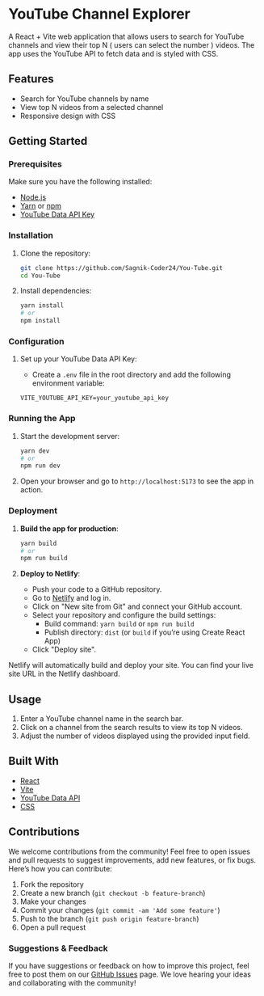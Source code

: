 # YouTube Channel Explorer

A React + Vite web application that allows users to search for YouTube channels and view their top N ( users can select the number ) videos. The app uses the YouTube API to fetch data and is styled with CSS.

## Features

- Search for YouTube channels by name
- View top N videos from a selected channel
- Responsive design with CSS

## Getting Started

### Prerequisites

Make sure you have the following installed:

- [Node.js](https://nodejs.org/)
- [Yarn](https://yarnpkg.com/) or [npm](https://www.npmjs.com/)
- [YouTube Data API Key](https://developers.google.com/youtube/v3/getting-started)

### Installation

1. Clone the repository:

   ```bash
   git clone https://github.com/Sagnik-Coder24/You-Tube.git
   cd You-Tube
   ```

2. Install dependencies:

   ```bash
   yarn install
   # or
   npm install
   ```

### Configuration

1. Set up your YouTube Data API Key:

   - Create a `.env` file in the root directory and add the following environment variable:

   ```env
   VITE_YOUTUBE_API_KEY=your_youtube_api_key
   ```

### Running the App

1. Start the development server:

   ```bash
   yarn dev
   # or
   npm run dev
   ```

2. Open your browser and go to `http://localhost:5173` to see the app in action.

### Deployment

1. **Build the app for production**:

   ```bash
   yarn build
   # or
   npm run build
   ```

2. **Deploy to Netlify**:
   - Push your code to a GitHub repository.
   - Go to [Netlify](https://www.netlify.com/) and log in.
   - Click on "New site from Git" and connect your GitHub account.
   - Select your repository and configure the build settings:
     - Build command: `yarn build` or `npm run build`
     - Publish directory: `dist` (or `build` if you’re using Create React App)
   - Click "Deploy site".

Netlify will automatically build and deploy your site. You can find your live site URL in the Netlify dashboard.

## Usage

1. Enter a YouTube channel name in the search bar.
2. Click on a channel from the search results to view its top N videos.
3. Adjust the number of videos displayed using the provided input field.

## Built With

- [React](https://reactjs.org/)
- [Vite](https://vitejs.dev/)
- [YouTube Data API](https://developers.google.com/youtube/v3)
- [CSS](https://developer.mozilla.org/en-US/docs/Web/CSS)

## Contributions

We welcome contributions from the community! Feel free to open issues and pull requests to suggest improvements, add new features, or fix bugs. Here’s how you can contribute:

1. Fork the repository
2. Create a new branch (`git checkout -b feature-branch`)
3. Make your changes
4. Commit your changes (`git commit -am 'Add some feature'`)
5. Push to the branch (`git push origin feature-branch`)
6. Open a pull request

### Suggestions & Feedback

If you have suggestions or feedback on how to improve this project, feel free to post them on our [GitHub Issues](https://github.com/Sagnik-Coder24/issues) page. We love hearing your ideas and collaborating with the community!
